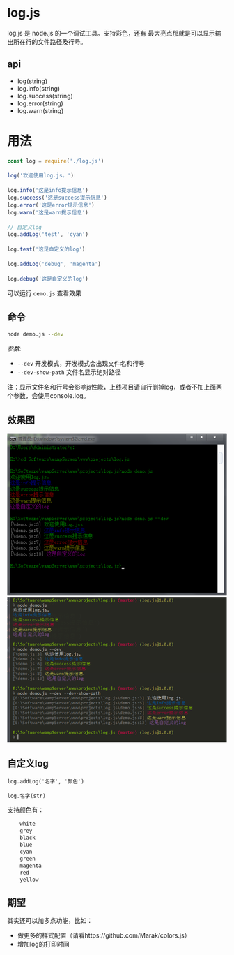 # log.js

log.js 是 node.js 的一个调试工具。支持彩色，还有
最大亮点那就是可以显示输出所在行的文件路径及行号。

## api

+ log(string)
+ log.info(string)
+ log.success(string)
+ log.error(string)
+ log.warn(string)

# 用法

```js
const log = require('./log.js')

log('欢迎使用log.js。')

log.info('这是info提示信息')
log.success('这是success提示信息')
log.error('这是error提示信息')
log.warn('这是warn提示信息')

// 自定义log
log.addLog('test', 'cyan')

log.test('这是自定义的log')

log.addLog('debug', 'magenta')

log.debug('这是自定义的log')

```

可以运行 `demo.js` 查看效果

## 命令

```bat
node demo.js --dev
```

*参数:*

+ `--dev` 开发模式，开发模式会出现文件名和行号 
+ `--dev-show-path` 文件名显示绝对路径

注：显示文件名和行号会影响js性能，上线项目请自行删掉log，或者不加上面两个参数，会使用console.log。

## 效果图


![截图1][1]
![截图2][2]

[1]: imgs/20170701212517.png
[2]: imgs/20170701212625.png

## 自定义log

```
log.addLog('名字', '颜色')

log.名字(str)

```

支持颜色有：
```
    white
    grey
    black
    blue
    cyan
    green
    magenta
    red
    yellow
```

## 期望

其实还可以加多点功能，比如：

+ 做更多的样式配置（请看https://github.com/Marak/colors.js）
+ 增加log的打印时间

